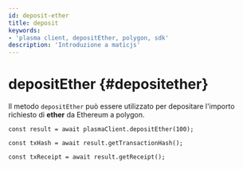 ```yaml
---
id: deposit-ether
title: deposit
keywords:
- 'plasma client, depositEther, polygon, sdk'
description: 'Introduzione a maticjs'
---
```


# depositEther {#depositether}

Il metodo `depositEther` può essere utilizzato per depositare l'importo richiesto di **ether** da Ethereum a polygon.

```
const result = await plasmaClient.depositEther(100);

const txHash = await result.getTransactionHash();

const txReceipt = await result.getReceipt();

```
